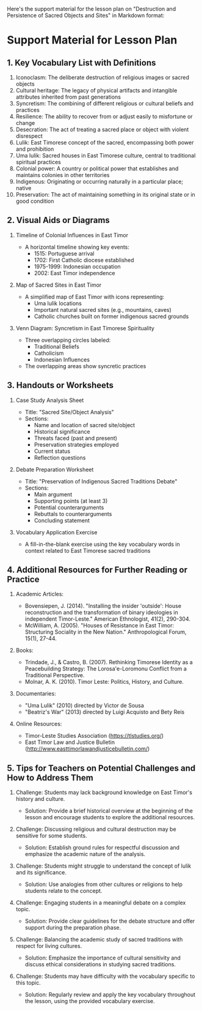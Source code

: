 Here's the support material for the lesson plan on "Destruction and Persistence of Sacred Objects and Sites" in Markdown format:

# Support Material for Lesson Plan

## 1. Key Vocabulary List with Definitions

1. Iconoclasm: The deliberate destruction of religious images or sacred objects
2. Cultural heritage: The legacy of physical artifacts and intangible attributes inherited from past generations
3. Syncretism: The combining of different religious or cultural beliefs and practices
4. Resilience: The ability to recover from or adjust easily to misfortune or change
5. Desecration: The act of treating a sacred place or object with violent disrespect
6. Lulik: East Timorese concept of the sacred, encompassing both power and prohibition
7. Uma lulik: Sacred houses in East Timorese culture, central to traditional spiritual practices
8. Colonial power: A country or political power that establishes and maintains colonies in other territories
9. Indigenous: Originating or occurring naturally in a particular place; native
10. Preservation: The act of maintaining something in its original state or in good condition

## 2. Visual Aids or Diagrams

1. Timeline of Colonial Influences in East Timor
   - A horizontal timeline showing key events:
     - 1515: Portuguese arrival
     - 1702: First Catholic diocese established
     - 1975-1999: Indonesian occupation
     - 2002: East Timor independence

2. Map of Sacred Sites in East Timor
   - A simplified map of East Timor with icons representing:
     - Uma lulik locations
     - Important natural sacred sites (e.g., mountains, caves)
     - Catholic churches built on former indigenous sacred grounds

3. Venn Diagram: Syncretism in East Timorese Spirituality
   - Three overlapping circles labeled:
     - Traditional Beliefs
     - Catholicism
     - Indonesian Influences
   - The overlapping areas show syncretic practices

## 3. Handouts or Worksheets

1. Case Study Analysis Sheet
   - Title: "Sacred Site/Object Analysis"
   - Sections:
     - Name and location of sacred site/object
     - Historical significance
     - Threats faced (past and present)
     - Preservation strategies employed
     - Current status
     - Reflection questions

2. Debate Preparation Worksheet
   - Title: "Preservation of Indigenous Sacred Traditions Debate"
   - Sections:
     - Main argument
     - Supporting points (at least 3)
     - Potential counterarguments
     - Rebuttals to counterarguments
     - Concluding statement

3. Vocabulary Application Exercise
   - A fill-in-the-blank exercise using the key vocabulary words in context related to East Timorese sacred traditions

## 4. Additional Resources for Further Reading or Practice

1. Academic Articles:
   - Bovensiepen, J. (2014). "Installing the insider 'outside': House reconstruction and the transformation of binary ideologies in independent Timor-Leste." American Ethnologist, 41(2), 290-304.
   - McWilliam, A. (2005). "Houses of Resistance in East Timor: Structuring Sociality in the New Nation." Anthropological Forum, 15(1), 27-44.

2. Books:
   - Trindade, J., & Castro, B. (2007). Rethinking Timorese Identity as a Peacebuilding Strategy: The Lorosa'e-Loromonu Conflict from a Traditional Perspective.
   - Molnar, A. K. (2010). Timor Leste: Politics, History, and Culture.

3. Documentaries:
   - "Uma Lulik" (2010) directed by Victor de Sousa
   - "Beatriz's War" (2013) directed by Luigi Acquisto and Bety Reis

4. Online Resources:
   - Timor-Leste Studies Association (https://tlstudies.org/)
   - East Timor Law and Justice Bulletin (http://www.easttimorlawandjusticebulletin.com/)

## 5. Tips for Teachers on Potential Challenges and How to Address Them

1. Challenge: Students may lack background knowledge on East Timor's history and culture.
   - Solution: Provide a brief historical overview at the beginning of the lesson and encourage students to explore the additional resources.

2. Challenge: Discussing religious and cultural destruction may be sensitive for some students.
   - Solution: Establish ground rules for respectful discussion and emphasize the academic nature of the analysis.

3. Challenge: Students might struggle to understand the concept of lulik and its significance.
   - Solution: Use analogies from other cultures or religions to help students relate to the concept.

4. Challenge: Engaging students in a meaningful debate on a complex topic.
   - Solution: Provide clear guidelines for the debate structure and offer support during the preparation phase.

5. Challenge: Balancing the academic study of sacred traditions with respect for living cultures.
   - Solution: Emphasize the importance of cultural sensitivity and discuss ethical considerations in studying sacred traditions.

6. Challenge: Students may have difficulty with the vocabulary specific to this topic.
   - Solution: Regularly review and apply the key vocabulary throughout the lesson, using the provided vocabulary exercise.